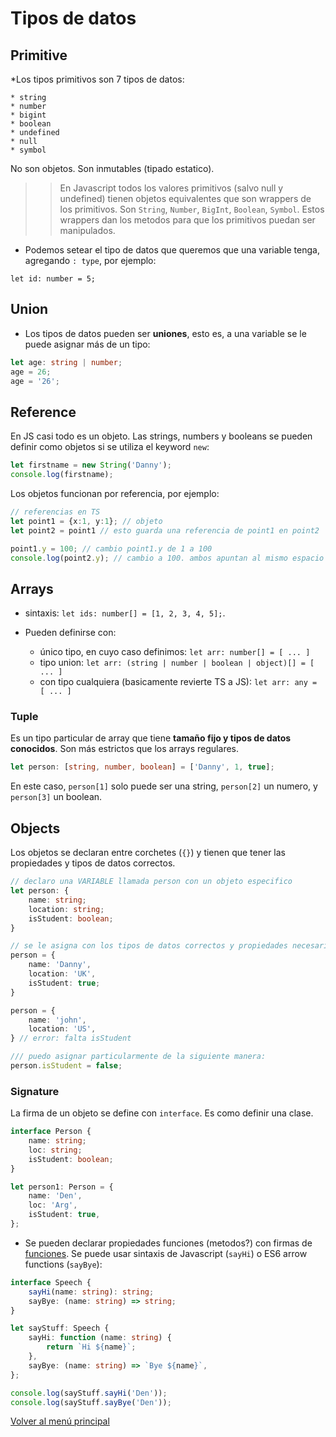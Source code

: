 # Tipos de datos

## Primitive

*Los tipos primitivos son 7 tipos de datos:

    * string
    * number
    * bigint
    * boolean 
    * undefined
    * null
    * symbol

No son objetos.
Son inmutables (tipado estatico).

 >> En Javascript todos los valores primitivos (salvo null y undefined) tienen objetos equivalentes que son wrappers de los primitivos. Son `String`, `Number`, `BigInt`, `Boolean`, `Symbol`. Estos wrappers dan los metodos para que los primitivos puedan ser manipulados.

* Podemos setear el tipo de datos que queremos que una variable tenga, agregando `: type`, por ejemplo:

`let id: number = 5;`


## Union

* Los tipos de datos pueden ser **uniones**, esto es, a una variable se le puede asignar más de un tipo:

```ts
let age: string | number;
age = 26;
age = '26'; 
```

## Reference

En JS casi todo es un objeto. Las strings, numbers y booleans se pueden definir como objetos si se utiliza el keyword `new`:

```js
let firstname = new String('Danny');
console.log(firstname);
```

Los objetos funcionan por referencia, por ejemplo:

```ts
// referencias en TS
let point1 = {x:1, y:1}; // objeto
let point2 = point1 // esto guarda una referencia de point1 en point2

point1.y = 100; // cambio point1.y de 1 a 100
console.log(point2.y); // cambio a 100. ambos apuntan al mismo espacio de memoria
```

## Arrays

* sintaxis: `let ids: number[] = [1, 2, 3, 4, 5];`.

* Pueden definirse con: 
    * único tipo, en cuyo caso definimos: `let arr: number[] = [ ... ]`
    * tipo union: `let arr: (string | number | boolean | object)[] = [ ... ]`
    * con tipo cualquiera (basicamente revierte TS a JS): `let arr: any = [ ... ]`

### Tuple

Es un tipo particular de array que tiene **tamaño fijo y tipos de datos conocidos**. Son más estrictos que los arrays regulares.

```ts
let person: [string, number, boolean] = ['Danny', 1, true];
```

En este caso, `person[1]` solo puede ser una string, `person[2]` un numero, y `person[3]` un boolean.


## Objects

Los objetos se declaran entre corchetes (`{}`) y tienen que tener las propiedades y tipos de datos correctos.

```ts
// declaro una VARIABLE llamada person con un objeto especifico
let person: {
    name: string;
    location: string;
    isStudent: boolean;
}

// se le asigna con los tipos de datos correctos y propiedades necesarias.
person = {
    name: 'Danny',
    location: 'UK',
    isStudent: true;
}

person = {
    name: 'john',
    location: 'US',
} // error: falta isStudent

/// puedo asignar particularmente de la siguiente manera:
person.isStudent = false;
```

### Signature

La firma de un objeto se define con `interface`. Es como definir una clase.

```ts
interface Person {
    name: string;
    loc: string;
    isStudent: boolean;
}

let person1: Person = {
    name: 'Den',
    loc: 'Arg',
    isStudent: true,
};
```

* Se pueden declarar propiedades funciones (metodos?) con firmas de [funciones](./TS_functions.md). Se puede usar sintaxis de Javascript (`sayHi`) o ES6 arrow functions (`sayBye`):

```ts
interface Speech {
    sayHi(name: string): string;
    sayBye: (name: string) => string;
}

let sayStuff: Speech {
    sayHi: function (name: string) {
        return `Hi ${name}`;
    },
    sayBye: (name: string) => `Bye ${name}`,
};

console.log(sayStuff.sayHi('Den'));
console.log(sayStuff.sayBye('Den'));
```

[Volver al menú principal](../README.md)
